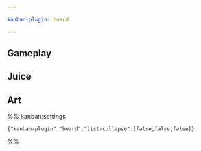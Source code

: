 ```yaml
---

kanban-plugin: board

---
```


## Gameplay



## Juice



## Art





%% kanban:settings
```
{"kanban-plugin":"board","list-collapse":[false,false,false]}
```
%%
